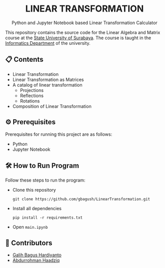 <div align="center">
    <h1>LINEAR TRANSFORMATION</h1>
    <p>Python and Jupyter Notebook based Linear Transformation Calculator</p>
</div>

This repository contains the source code for the Linear Algebra and Matrix course at the [State University of Surabaya](https://www.unesa.ac.id/). The course is taught in the [Informatics Department](https://ti.ft.unesa.ac.id/) of the university.

## 📋 Contents
- Linear Transformation
- Linear Transformation as Matrices
- A catalog of linear transformation
    - Projections
    - Reflections
    - Rotations
- Composition of Linear Transformation

## ⚙️ Prerequisites
Prerequisites for running this project are as follows:
- Python
- Jupyter Notebook

## 🛠 How to Run Program
Follow these steps to run the program:

- Clone this repository
    ```shell
    git clone https://github.com/gbagush/LinearTransformation.git
    ```

- Install all dependencies
    ```shell
    pip install -r requirements.txt
    ```

- Open `main.ipynb`

## 👥 Contributors
- [Galih Bagus Hardiyanto](https://github.com/gbagush)
- [Abdurrohman Haadziq](https://github.com/dziqha)